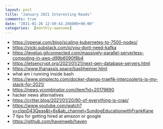 ```yaml
---
layout: post
title: "January 2021 Interesting Reads"
comments: true
date: "2021-01-26 12:40:43.266000+00:00"
categories:  [monthly-awesome]
---
```





 * https://openai.com/blog/scaling-kubernetes-to-7500-nodes/
 * https://vicki.substack.com/p/you-dont-need-kafka
 * https://levelup.gitconnected.com/massively-parallel-serverless-computing-in-aws-d99b6090f8b4
 * https://letsencrypt.org/2021/01/21/next-gen-database-servers.html
 * https://www.thanassis.space/bashheimer.html
 * what am i running inside bash
 * https://www.simplecto.com/docker-django-traefik-intercoolerjs-is-my-stack-for-2021/
 * https://news.ycombinator.com/item?id=20179890
 * hacker news alternatives
 * https://critter.blog/2021/01/20/90-of-everything-is-crap/
 * https://www.youtube.com/watch?v=clqoD43Qeas&t=6s&ab_channel=SundogEducationwithFrankKane
 * 7 tips for getting hired at amazon or google
 * https://github.com/havenweb/haven